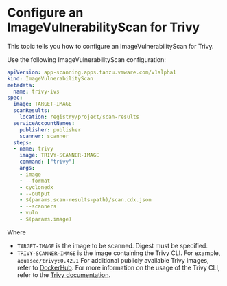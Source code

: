 # Configure an ImageVulnerabilityScan for Trivy

This topic tells you how to configure an ImageVulnerabilityScan for Trivy. 

Use the following ImageVulnerabilityScan configuration:

```yaml
apiVersion: app-scanning.apps.tanzu.vmware.com/v1alpha1
kind: ImageVulnerabilityScan
metadata:
  name: trivy-ivs
spec:
  image: TARGET-IMAGE
  scanResults:
    location: registry/project/scan-results
  serviceAccountNames:
    publisher: publisher
    scanner: scanner
  steps:
  - name: trivy
    image: TRIVY-SCANNER-IMAGE
    command: ["trivy"]
    args:
    - image
    - --format
    - cyclonedx
    - --output
    - $(params.scan-results-path)/scan.cdx.json
    - --scanners
    - vuln
    - $(params.image)
```

Where
- `TARGET-IMAGE` is the image to be scanned.  Digest must be specified.
- `TRIVY-SCANNER-IMAGE` is the image containing the Trivy CLI. For example, `aquasec/trivy:0.42.1` For additional publicly available Trivy images, refer to [DockerHub](https://hub.docker.com/r/aquasec/trivy/tags). For more information on the usage of the Trivy CLI, refer to the [Trivy documentation](https://github.com/aquasecurity/trivy).
